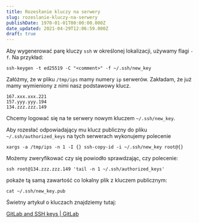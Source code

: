 ```yaml
---
title: Rozesłanie kluczy na serwery
slug: rozeslanie-kluczy-na-serwery
publishDate: 1970-01-01T00:00:00.000Z
date_updated: 2021-04-29T12:06:59.000Z
draft: true
---
```


Aby wygenerować parę kluczy `ssh` w określonej lokalizacji, używamy flagi `-f`. Na przykład:

```
ssh-keygen -t ed25519 -C "<comment>" -f ~/.ssh/new_key
```

Załóżmy, że w pliku `/tmp/ips` mamy numery `ip` serwerów. Zakładam, że już mamy wymieniony z nimi nasz podstawowy klucz.

```
167.xxx.xxx.221
157.yyy.yyy.194
134.zzz.zzz.149
```

Chcemy logować się na te serwery nowym kluczem `~/.ssh/new_key`.

Aby rozesłać odpowiadający mu klucz publiczny do pliku `~/.ssh/authorized_keys` na tych serwerach wykonujemy polecenie

```
xargs -a /tmp/ips -n 1 -I {} ssh-copy-id -i ~/.ssh/new_key root@{}
```

Możemy zweryfikować czy się powiodło sprawdzając, czy polecenie:

```
ssh root@134.zzz.zzz.149 'tail -n 1 ~/.ssh/authorized_keys'
```

pokaże tą samą zawartość co lokalny plik z kluczem publicznym:

```
cat ~/.ssh/new_key.pub
```

Świetny artykuł o kluczach znajdziemy tutaj:

[GitLab and SSH keys | GitLab](https://docs.gitlab.com/ee/ssh/)
